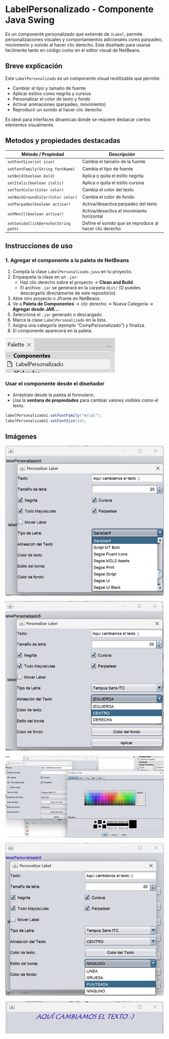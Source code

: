 # LabelPersonalizado - Componente Java Swing

Es un componente personalizado que extiende de `JLabel`, permite personalizaciones visuales y comportamientos adicionales como parpadeo, movimiento y sonido al hacer clic derecho. Esta diseñado para usarse facilmente tanto en código como en el editor visual de NetBeans.

## Breve explicación

Este `LabelPersonalizado` es un componente visual reutilizable que permite:

- Cambiar el tipo y tamaño de fuente
- Aplicar estilos como negrita y cursiva
- Personalizar el color de texto y fondo
- Activar animaciones (parpadeo, movimiento)
- Reproducir un sonido al hacer clic derecho

Es ideal para interfaces dinamicas donde se requiere destacar ciertos elementos visualmente.

## Metodos y propiedades destacadas

| Método / Propiedad                   | Descripción                                                    |
|--------------------------------------|----------------------------------------------------------------|
| `setFontSize(int size)`              | Cambia el tamaño de la fuente                                  |
| `setFontFamily(String fontName)`     | Cambia el tipo de fuente                                       |
| `setBold(boolean bold)`              | Aplica o quita el estilo negrita                               |
| `setItalic(boolean italic)`          | Aplica o quita el estilo cursiva                               |
| `setTextColor(Color color)`          | Cambia el color del texto                                      |
| `setBackGroundColor(Color color)`    | Cambia el color de fondo                                       |
| `setParpadeo(boolean activar)`       | Activa/desactiva parpadeo del texto                            |
| `setMovil(boolean activar)`          | Activa/desactiva el movimiento horizontal                      |
| `setSonidoClickDerecho(String path)` | Define el sonido que se reproduce al hacer clic derecho |

## Instrucciones de uso

### 1. Agregar el componente a la paleta de NetBeans

1. Compila la clase `LabelPersonalizado.java` en tu proyecto.
2. Empaqueta la clase en un `.jar`:
   - Haz clic derecho sobre el proyecto → **Clean and Build**.
   - El archivo `.jar` se generará en la carpeta `dist/` (O puedes descargarlo directamente de este repositorio).
3. Abre otro proyecto o Jframe en NetBeans.
4. Ve a **Paleta de Componentes** -> clic derecho -> Nueva Categoria -> **Agregar desde JAR...**.
5. Selecciona el `.jar` generado o descargado.
6. Marca la clase `LabelPersonalizado` en la lista.
7. Asigna una categoría (ejemplo “CompPersonalizado”) y finaliza.
8. El componente aparecerá en la paleta.

![final esperado](images/imagen11.png)

### Usar el componente desde el diseñador

- Arrástralo desde la paleta al formulario.
- Usa la **ventana de propiedades** para cambiar valores visibles como el texto.

```java
labelPersonalizado1.setFontFamily("Arial");
labelPersonalizado1.setFontSize(24);
```

## Imágenes
![Tipo de letra](images/imagen7.png)

![Alineacion de texto](images/imagen8.png)

![Color de texto](images/imagen9.png)

![Estilo de borde](images/imagen10.png)

![Texto modificado](images/animacion1.gif)
